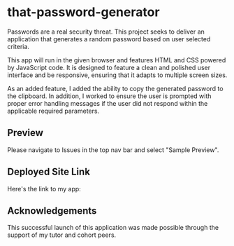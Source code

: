# that-password-generator
Passwords are a real security threat. 
This project seeks to deliver an application that generates a random password based on user selected criteria.  

This app will run in the given browser and features HTML and CSS powered by JavaScript code.
It is designed to feature a clean and polished user interface and be responsive, ensuring that it adapts to multiple screen sizes.

As an added feature, I added the ability to copy the generated password to the clipboard. In addition, I worked to ensure the user is prompted with proper error handling messages if the user did not respond within the applicable required parameters. 

## Preview
Please navigate to Issues in the top nav bar and select "Sample Preview".

## Deployed Site Link
Here's the link to my app:  

## Acknowledgements
This successful launch of this application was made possible through the support of my tutor and cohort peers. 